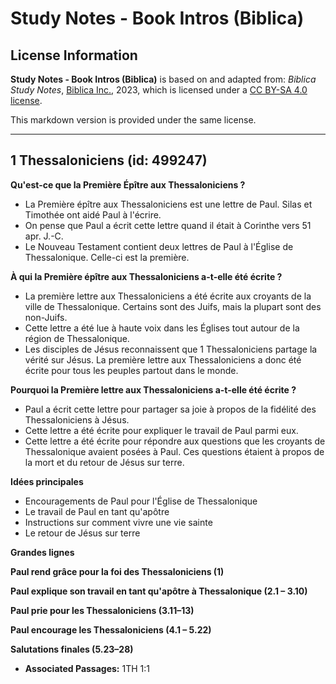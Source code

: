 # Study Notes - Book Intros (Biblica)

## License Information

**Study Notes - Book Intros (Biblica)** is based on and adapted from: _Biblica Study Notes_, [Biblica Inc.](https://www.biblica.com/), 2023, which is licensed under a [CC BY-SA 4.0 license](https://creativecommons.org/licenses/by-sa/4.0/legalcode.en).

This markdown version is provided under the same license.



--------------------------------

## 1 Thessaloniciens (id: 499247)

**Qu'est\-ce que la Première Épître aux Thessaloniciens ?**

* La Première épître aux Thessaloniciens est une lettre de Paul. Silas et Timothée ont aidé Paul à l'écrire.
* On pense que Paul a écrit cette lettre quand il était à Corinthe vers 51 apr. J.\-C.
* Le Nouveau Testament contient deux lettres de Paul à l'Église de Thessalonique. Celle\-ci est la première.

**À qui la Première épître aux Thessaloniciens a\-t\-elle été écrite ?**

* La première lettre aux Thessaloniciens a été écrite aux croyants de la ville de Thessalonique. Certains sont des Juifs, mais la plupart sont des non\-Juifs.
* Cette lettre a été lue à haute voix dans les Églises tout autour de la région de Thessalonique.
* Les disciples de Jésus reconnaissent que 1 Thessaloniciens partage la vérité sur Jésus. La première lettre aux Thessaloniciens a donc été écrite pour tous les peuples partout dans le monde.

**Pourquoi la Première lettre aux Thessaloniciens a\-t\-elle été écrite ?**

* Paul a écrit cette lettre pour partager sa joie à propos de la fidélité des Thessaloniciens à Jésus.
* Cette lettre a été écrite pour expliquer le travail de Paul parmi eux.
* Cette lettre a été écrite pour répondre aux questions que les croyants de Thessalonique avaient posées à Paul. Ces questions étaient à propos de la mort et du retour de Jésus sur terre.

**Idées principales**

* Encouragements de Paul pour l'Église de Thessalonique
* Le travail de Paul en tant qu'apôtre
* Instructions sur comment vivre une vie sainte
* Le retour de Jésus sur terre

**Grandes lignes**

**Paul rend grâce pour la foi des Thessaloniciens (1\)**

**Paul explique son travail en tant qu'apôtre à Thessalonique (2\.1 – 3\.10\)**

**Paul prie pour les Thessaloniciens (3\.11–13\)**

**Paul encourage les Thessaloniciens (4\.1 – 5\.22\)**

**Salutations finales (5\.23–28\)**

* **Associated Passages:** 1TH 1:1

